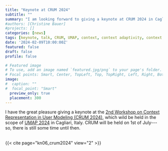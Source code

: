 ```yaml
---
title: "Keynote at CRUM 2024"
subtitle: ""
summary: "I am looking forward to giving a keynote at CRUM 2024 in Cagliari."
#authors: [Christine Bauer]
#projects: []
categories: [news]
tags: [keynote, talk, CRUM, UMAP, context, context adaptivity, context representations]
date: '2024-02-09T10:00:00Z'
featured: false
draft: false
profile: false

# Featured image
# To use, add an image named `featured.jpg/png` to your page's folder.
# Focal points: Smart, Center, TopLeft, Top, TopRight, Left, Right, BottomLeft, Bottom, BottomRight.
image:
#  caption: ""
#  focal_point: "Smart"
  preview_only: true
  placement: 300
---
```


I have the great pleasure giving a keynote at the [2nd Workshop on Context Representation in User Modeling (CRUM 2024)](https://crum-workshop.github.io), which wild be held in the scope of [UMAP 2024](https://www.um.org/umap2024/) in Cagliari, Italy. CRUM will be held on 1st of July---so, there is still some time until then.<br>
<br>

{{< cite page="kn06_crum2024" view="2" >}}